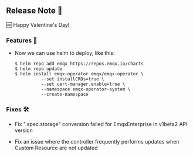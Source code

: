 ## Release Note 🍻

🆕 Happy Valentine's Day!

### Features 🌈

- Now we can use helm to deploy, like this:

  ```
  $ helm repo add emqx https://repos.emqx.io/charts
  $ helm repo update
  $ helm install emqx-operator emqx/emqx-operator \
            --set installCRDs=true \
            --set cert-manager.enable=true \
            --namespace emqx-operator-system \
            --create-namespace
  ```

### Fixes 🛠

- Fix ".spec.storage" conversion failed for EmqxEnterprise in v1beta2 API version

- Fix an issue where the controller frequently performs updates when Custom Resource are not updated